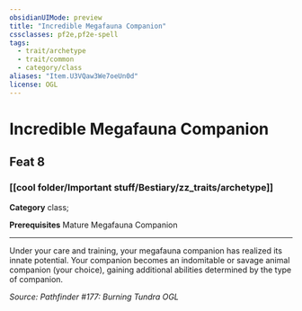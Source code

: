 ```yaml
---
obsidianUIMode: preview
title: "Incredible Megafauna Companion"
cssclasses: pf2e,pf2e-spell
tags:
  - trait/archetype
  - trait/common
  - category/class
aliases: "Item.U3VQaw3We7oeUn0d"
license: OGL
---
```

# Incredible Megafauna Companion
## Feat 8
### [[cool folder/Important stuff/Bestiary/zz_traits/archetype]]

**Category** class; 



**Prerequisites** Mature Megafauna Companion
* * *
Under your care and training, your megafauna companion has realized its innate potential. Your companion becomes an indomitable or savage animal companion (your choice), gaining additional abilities determined by the type of companion.

*Source: Pathfinder #177: Burning Tundra*
*OGL*